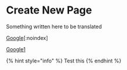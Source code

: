 # Create New Page

Something written here to be translated


[Google](https://www.google.com)[:noindex]

[Google1](https://www.google.com "{rel='noindex'}")

{% hint style="info" %}
Test this&#x20;
{% endhint %}







